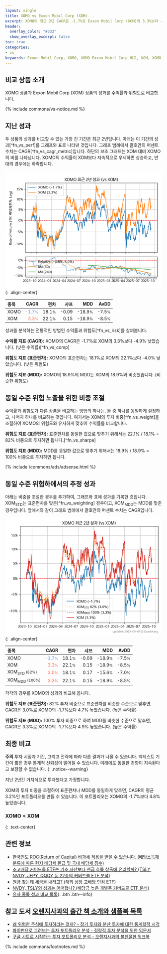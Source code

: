 ```yaml
---
layout: single
title: XOMO vs Exxon Mobil Corp (XOM)
excerpt: XOMO의 최근 2년 CAGR은 -1.7%로 Exxon Mobil Corp (XOM)의 3.3%보다 -4.9% 낮았습니다.
header:
  overlay_color: "#333"
  show_overlay_excerpt: false
toc: true
categories:
- vs
keywords: Exxon Mobil Corp, XOMO, XOMO Exxon Mobil Corp 비교, XOM, XOMO XOMO 비교
---
```


## 비교 상품 소개


XOMO 상품과 Exxon Mobil Corp (XOM) 상품의 성과를 수익률과 위험도로 비교합니다.





{% include commons/vs-notice.md %}

## 지난 성과

두 상품의 성과를 비교할 수 있는 가장 긴 기간은 최근 2년입니다. 아래는 이 기간의 성과[^fn_vs_perf]를 그래프와 표로 나타낸 것입니다.
그래프 범례에서 괄호안의 퍼센트 수치는 CAGR[^fn_vs_cagr_metric]입니다.
하단의 보조 그래프는 XOM 대비 XOMO의 비를 나타냅니다.
XOMO의 수익률이 XOM보다 지속적으로 우세하면 상승하고, 반대의 경우에는 하락합니다.

![XOMO](/vs/images/xomo-vs-xom_dual.png){: .align-center}

| **종목** | **CAGR** | **편차** | **샤프** | **MDD** | **AvDD** |
| :------------ | ------: | -----------: | -------: | ------: | -------: |
| XOMO | <span style="color: cornflowerblue">-1.7<small>%</small></span> | 18.1<small>%</small> | -0.09 | -18.9<small>%</small> | -7.5<small>%</small> |
| XOM | <span style="color: tomato">3.3<small>%</small></span> | 22.1<small>%</small> | 0.15 | -18.9<small>%</small> | -8.5<small>%</small> |

<!-- more -->


성과를 분석하는 전통적인 방법인 수익률과 위험도[^fn_vs_risk]를 살펴봅니다.

**수익률 지표 (CAGR):** XOMO의 CAGR은 -1.7%로 XOM의 3.3%보다 -4.9% 낮았습니다. (낮은 수익률)[^fn_vs_comp]

**위험도 지표 (표준편차):** XOMO의 표준편차는 18.1%로 XOM의 22.1%보다 -4.0% 낮았습니다. (낮은 위험도)

**위험도 지표 (MDD):** XOMO의 18.9%의 MDD는 XOM의 18.9%와 비슷했습니다. (비슷한 위험도)



## 동일 수준 위험 노출을 위한 비중 조절

수익률과 위험도가 다른 상품을 비교하는 방법의 하나는, 둘 중 하나를 동일하게 설정하고, 나머지 하나를 비교하는 것입니다.
여기서는 XOM의 투자 비중[^fn_vs_weight]을 조절하여 XOMO의 위험도와 유사하게 맞추어 수익률를 비교합니다.

**위험도 지표 (표준편차):** 표준편차를 동일한 값으로 맞추기 위해서는 22.1% / 18.1% = 82% 비중으로 투자하면 됩니다.[^fn_vs_sharpe]

**위험도 지표 (MDD):** MDD를 동일한 값으로 맞추기 위해서는 18.9% / 18.9% = 100% 비중으로 투자하면 됩니다.


{% include /commons/ads/adsense.html %}



## 동일 수준 위험하에서의 추정 성과

아래는 비중을 조절한 경우를 추가하여, 그래프와 표에 성과를 기록한 것입니다.
XOM<sub>STD</sub>는 표준편차를 맞춘[^fn_vs_weighting] 경우이고, XOM<sub>MDD</sub>는 MDD를 맞춘 경우입니다.
앞에서와 같이 그래프 범례에서 괄호안의 퍼센트 수치는 CAGR입니다.


![XOMO](/vs/images/xomo-vs-xom.png){: .align-center}



| **종목** | **CAGR** | **편차** | **샤프** | **MDD** | **AvDD** |
| :------------ | ------: | -----------: | -------: | ------: | -------: |
| XOMO | <span style="color: cornflowerblue">-1.7<small>%</small></span> | 18.1<small>%</small> | -0.09 | -18.9<small>%</small> | -7.5<small>%</small> |
| XOM | <span style="color: tomato">3.3<small>%</small></span> | 22.1<small>%</small> | 0.15 | -18.9<small>%</small> | -8.5<small>%</small> |
| XOM<sub>STD</sub> <small>(82%)</small> | <span style="color: tomato">3.0<small>%</small></span> | 18.1<small>%</small> | 0.17 | -15.6<small>%</small> | -7.0<small>%</small> |
| XOM<sub>MDD</sub> <small>(100%)</small> | <span style="color: tomato">3.3<small>%</small></span> | 22.1<small>%</small> | 0.15 | -18.9<small>%</small> | -8.5<small>%</small> |



각각의 경우를 XOMO의 성과와 비교해 봅니다.

**위험도 지표 (표준편차):** 82% 투자 비중으로 표준편차를 비슷한 수준으로 맞추면, CAGR은 3.0%로 XOMO의 -1.7%보다 4.7% 높았습니다. (높은 수익률)

**위험도 지표 (MDD):** 100% 투자 비중으로 하여 MDD를 비슷한 수준으로 맞추면, CAGR은 3.3%로 XOMO의 -1.7%보다 4.9% 높았습니다. (높은 수익률)




## 최종 비교

**주의** 투자 시점과 기간, 그리고 전략에 따라 다른 결과가 나올 수 있습니다. 백테스트 기간이 짧은 경우 통계적 신뢰성이 떨어질 수 있습니다. 미래에도 동일한 경향이 지속된다고 보장할 수 없습니다.
{: .notice--warning}

지난 2년간 거치식으로 투자했다고 가정합니다.

XOM의 투자 비중을 조절하여 표준편차나 MDD를 동일하게 맞추면, CAGR이 평균 3.2%인 포트폴리오를 만들 수 있습니다.
이 포트폴리오는 XOMO의 -1.7%보다 4.8% 높았습니다.

### XOMO &lt; XOM
{: .text-center}


## 관련 정보

- [한국인도 ROC(Return of Capital) 비과세 적용을 받을 수 있습니다. (배당소득재분류에 따른 현지 배당세 환급 및 국내 배당세 징수)](https://kongdori.tistory.com/299)
- [초고배당 커버드콜 ETF는 기초 자산보다 현금 흐름 창출에 유리할까? (TSLY, NVDY, JEPY, QQQY 등 22종의 커버드콜 ETF 분석)](https://kongdori.tistory.com/286)
- [원금 찾는데 세금을 내라고? (해외 상장 고배당 인컴 ETF)](https://kongdori.tistory.com/206)
- [NVDY, TSLY의 성과는 어떠했나? (배당금 높은 개별주 커버드콜 ETF 분석)](https://kongdori.tistory.com/172)
- [유사 종목 성과 비교 목록](/vs/){: .btn .btn--info}


## 참고 도서 [오렌지사과의 출간 책 소개와 샘플북 목록](https://kongdori.tistory.com/691)

- [왜 위험한 주식에 투자하라는 걸까? - 장기 투자와 분산 투자에 대한 통계학적 시각](https://kongdori.tistory.com/421)
- [파이썬으로 그려보는 투자 포트폴리오 분석  - 정량적 투자 분석을 위한 입문서](https://kongdori.tistory.com/643)
- [구글 시트로 시작하는 투자 포트폴리오 분석 - 오렌지사과의 불친절한 워크북](https://kongdori.tistory.com/449)

{% include commons/footnotes.md %}